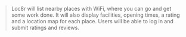 > Loc8r will list nearby places with WiFi, where you can go and get some work done. It will also display facilities, opening times, a rating and a location map for each place. Users will be able to log in and submit ratings and reviews.
